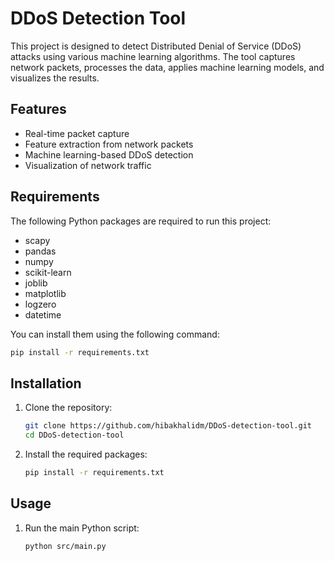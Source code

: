# DDoS Detection Tool

This project is designed to detect Distributed Denial of Service (DDoS) attacks using various machine learning algorithms. The tool captures network packets, processes the data, applies machine learning models, and visualizes the results.

## Features
- Real-time packet capture
- Feature extraction from network packets
- Machine learning-based DDoS detection
- Visualization of network traffic

## Requirements

The following Python packages are required to run this project:
- scapy
- pandas
- numpy
- scikit-learn
- joblib
- matplotlib
- logzero
- datetime

You can install them using the following command:
```bash
pip install -r requirements.txt
```

## Installation
1. Clone the repository:
    ```bash
    git clone https://github.com/hibakhalidm/DDoS-detection-tool.git
    cd DDoS-detection-tool
    ```

2. Install the required packages:
    ```bash
    pip install -r requirements.txt
    ```

## Usage
1. Run the main Python script:
    ```bash
    python src/main.py
    ```



